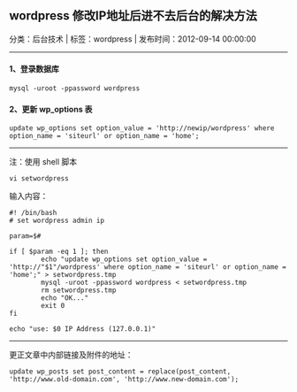 ## wordpress 修改IP地址后进不去后台的解决方法

分类：后台技术 | 标签：wordpress | 发布时间：2012-09-14 00:00:00

___

#### 1、登录数据库

	mysql -uroot -ppassword wordpress

#### 2、更新 wp_options 表

	update wp_options set option_value = 'http://newip/wordpress' where option_name = 'siteurl' or option_name = 'home';

___

注：使用 shell 脚本

	vi setwordpress

输入内容：

	#! /bin/bash
	# set wordpress admin ip
	
	param=$#
	
	if [ $param -eq 1 ]; then
	        echo "update wp_options set option_value = 'http://"$1"/wordpress' where option_name = 'siteurl' or option_name = 'home';" > setwordpress.tmp
	        mysql -uroot -ppassword wordpress < setwordpress.tmp
	        rm setwordpress.tmp
	        echo "OK..."
	        exit 0
	fi
	
	echo "use: $0 IP Address (127.0.0.1)"


___

更正文章中内部链接及附件的地址：

	update wp_posts set post_content = replace(post_content, 'http://www.old-domain.com', 'http://www.new-domain.com');
                                        